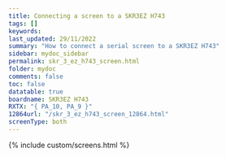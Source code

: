 ```yaml
---
title: Connecting a screen to a SKR3EZ H743
tags: []
keywords: 
last_updated: 29/11/2022
summary: "How to connect a serial screen to a SKR3EZ H743"
sidebar: mydoc_sidebar
permalink: skr_3_ez_h743_screen.html
folder: mydoc
comments: false
toc: false
datatable: true
boardname: SKR3EZ H743
RXTX: "{ PA_10, PA_9 }"
12864url: "/skr_3_ez_h743_screen_12864.html"
screenType: both
---
```


{% include custom/screens.html %}
